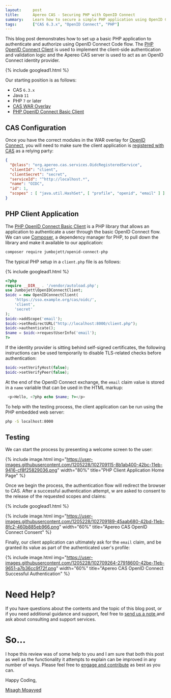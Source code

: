```yaml
---
layout:     post
title:      Apereo CAS - Securing PHP with OpenID Connect
summary:    Learn how to secure a simple PHP application using OpenID Connect code flow and Apereo CAS as an OpenID Connect identity provider.
tags:       ["CAS 6.3.x", "OpenID Connect", "PHP"]
---
```


This blog post demonstrates how to set up a basic PHP application to authenticate and authorize using OpenID Connect Code flow. The [PHP OpenID Connect Client](https://github.com/jumbojett/OpenID-Connect-PHP) is used to implement the client-side authentication and validation logic and the Apereo CAS server is used to act as an OpenID Connect identity provider.


{% include googlead1.html  %}

Our starting position is as follows:

- CAS `6.3.x`
- Java `11`
- PHP `7` or later
- [CAS WAR Overlay](https://github.com/apereo/cas-overlay-template)
- [PHP OpenID Connect Basic Client](https://github.com/jumbojett/OpenID-Connect-PHP)

## CAS Configuration

Once you have the correct modules in the WAR overlay for [OpenID Connect](https://apereo.github.io/cas/6.3.x/installation/OIDC-Authentication.html), you will need to make sure the client application is [registered with CAS](https://apereo.github.io/cas/6.2.x/services/JSON-Service-Management.html) as a relying party:

```json
{
  "@class": "org.apereo.cas.services.OidcRegisteredService",
  "clientId": "client",
  "clientSecret": "secret",
  "serviceId": "^http://localhost.*",
  "name": "OIDC",
  "id": 1,
  "scopes" : [ "java.util.HashSet", [ "profile", "openid", "email" ] ]
}
```


## PHP Client Application

The [PHP OpenID Connect Basic Client](https://github.com/jumbojett/OpenID-Connect-PHP) is a PHP library that allows an application to authenticate a user through the basic OpenID Connect flow. We can use [Composer](https://getcomposer.org/download/), a dependency manager for PHP, to pull down the library and make it available to our application:

```bash
composer require jumbojett/openid-connect-php    
```

The typical PHP setup in a `client.php` file is as follows:

{% include googlead1.html  %}

```php
<?php
require __DIR__ . '/vendor/autoload.php';
use Jumbojett\OpenIDConnectClient;
$oidc = new OpenIDConnectClient(
    'https://sso.example.org/cas/oidc/',
    'client',
    'secret'
);
$oidc->addScope('email');
$oidc->setRedirectURL("http://localhost:8000/client.php");
$oidc->authenticate();
$name = $oidc->requestUserInfo('email');
?>
```

If the identity provider is sitting behind self-signed certificates, the following instructions can be used temporarily to disable TLS-related checks before authentication:

```php
$oidc->setVerifyHost(false);
$oidc->setVerifyPeer(false);
```

At the end of the OpenID Connect exchange, the `email` claim value is stored in a `name` variable that can be used in the HTML markup:

```php
 <p>Hello, <?php echo $name; ?></p>
 ```

To help with the testing process, the client application can be run using the PHP embedded web server:

```bash
php -S localhost:8000
```

## Testing

We can start the process by presenting a welcome screen to the user:

{% include image.html img="https://user-images.githubusercontent.com/1205228/102709115-8b1ab400-42bc-11eb-9416-cf8f25829036.png" width="80%" title="PHP Client Application Home Page" %}

Once we begin the process, the authentication flow will redirect the browser to CAS. After a successful authentication attempt, w are asked to consent to the release of the requested scopes and claims:

{% include googlead1.html  %}

{% include image.html img="https://user-images.githubusercontent.com/1205228/102709189-45aab680-42bd-11eb-8fc2-460b885eb966.png" width="60%" title="Apereo CAS OpenID Connect Consent" %}

Finally, our client application can ultimately ask for the `email` claim, and be granted its value as part of the authenticated user's profile:

{% include image.html img="https://user-images.githubusercontent.com/1205228/102709264-27918600-42be-11eb-9651-a7b36cc9f72f.png" width="60%" title="Apereo CAS OpenID Connect Successful Authentication" %}


# Need Help?

If you have questions about the contents and the topic of this blog post, or if you need additional guidance and support, feel free to [send us a note ](/#contact-section-header) and ask about consulting and support services.

# So...

I hope this review was of some help to you and I am sure that both this post as well as the functionality it attempts to explain can be improved in any number of ways. Please feel free to [engage and contribute][contribguide] as best as you can.

Happy Coding,

[Misagh Moayyed](https://fawnoos.com)

[contribguide]: https://apereo.github.io/cas/developer/Contributor-Guidelines.html